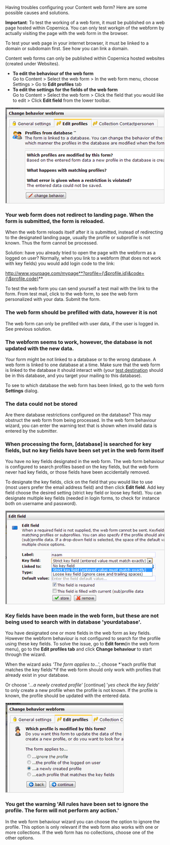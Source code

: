 Having troubles configuring your Content web form? Here are some
possible causes and solutions.

**Important**: To test the working of a web form, it must be published
on a web page hosted within Copernica. You can only test workgin of the
webform by actually visiting the page with the web form in the browser.

To test your web page in your internet browser, it must be linked to a
domain or subdomain first. See how you can link a domain.

Content web forms can only be published within Copernica hosted websites
(created under Websites).

-   **To edit the behaviour of the web form**\
     Go to Content \> Select the web form \> In the web form menu,
    choose Settings \> Go to **Edit profiles** tab
-   **To edit the settings for the fields of the web form**\
     Go to Content \> Select the web form \> Click the field that you
    would like to edit \> Click **Edit field** from the lower toolbar.

![Webform behave yourself!](../images/webform-behaviour-wizard.png)

### Your web form does not redirect to landing page. When the form is submitted, the form is reloaded.

When the web form reloads itself after it is submitted, instead of
redirecting to the designated landing page, usually the profile or
subprofile is not known. Thus the form cannot be processed.

Solution: have you already tried to open the page with the webform as a
logged on user? Normally, when you link to a webform (that does not work
with key fields) you would add login code to the link:

http://www.yourpage.com/mypage**?profile={\$profile.id}&code={\$profile.code}**

To test the web form you can send yourself a test mail with the link to
the form. From test mail, click to the web form, to see the web form
personalized with your data. Submit the form.

### The web form should be prefilled with data, however it is not

The web form can only be prefilled with user data, if the user is logged
in. See previous solution.

### The webform seems to work, however, the database is not updated with the new data.

Your form might be not linked to a database or to the wrong database. A
web form is linked to one database at a time. Make sure that the web
form is linked to the database it should interact with (your [test
destination](./send-a-test-mail-or-test-mailing.md)
should be in this database, and you target your mailing to this
database).

To see to which database the web form has been linked, go to the web
form **Settings** dialog.

### The data could not be stored

Are there database restrictions configured on the database? This may
obstruct the web form from being processed. In the web form behaviour
wizard, you can enter the warning text that is shown when invalid data
is entered by the submitter.

### When processing the form, [database] is searched for key fields, but no key fields have been set yet in the web form itself

You have no key fields designated in the web form. The web form
behaviour is configured to search profiles based on the key fields, but
the web form never had key fields, or those fields have been
accidentally removed.

To designate the key fields, click on the field that you would like to
use (most users prefer the email address field) and then click **Edit
field**. Add key field choose the desired setting (strict key field or
loose key field). You can designate multiple key fields (needed in login
forms, to check for instance both on username and password).

![Key field](../images/webforms-make-form-key-field.png)

### Key fields have been made in the web form, but these are not being used to search with in database 'yourdatabase'.

You have designated one or more fields in the web form as key fields.
However the webform behaviour is not configured to search for the
profile using these key fields. To solve the issue, go to **Edit
form**(in the web form menu), go to the **Edit profiles tab** and click
**Change behaviour** to start through the wizard.

When the wizard asks *'The form applies to*...', choose *'each profile
that matches the key fields'*if the web form should only work with
profiles that already exist in your database.

Or choose '*...a newly created profile*' [continue] '*yes check the key
fields*' to only create a new profile when the profile is not known. If
the profile is known, the profile should be updated with the entered
data.

![](../images/webform-set-behaviour-key-fields.png)

### You get the warning 'All rules have been set to ignore the profile. The form will not perform any action.'

In the web form behaviour wizard you can choose the option to ignore the
profile. This option is only relevant if the web form also works with
one or more collections. If the web form has no collections, choose one
of the other options.

 
